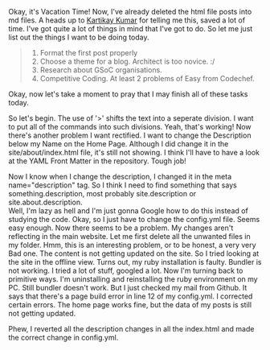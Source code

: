 Okay, it's Vacation Time!
Now, I've already deleted the html file posts into md files. A heads up to [Kartikay Kumar](https://github.com/Kartikay26) for telling me this, saved a lot of time.
I've got quite a lot of things in mind that I've got to do.
So let me just list out the things I want to be doing today.
> 1. Format the first post properly
> 2. Choose a theme for a blog. Architect is too novice. :/
> 3. Research about GSoC organisations.
> 4. Competitive Coding. At least 2 problems of Easy from Codechef.

Okay, now let's take a moment to pray that I may finish all of these tasks today.

So let's begin.
The use of '>' shifts the text into a seperate division. I want to put all of the commands into such divisions.
Yeah, that's working!
Now there's another problem I want rectified. I want to change the Description below my Name on the Home Page.
Although I did change it in the site/about/index.html file, it's still not showing. I think I'll have to have a look at the YAML Front Matter in the repository.
Tough job!

Now I know when I change the description, I changed it in the meta name="description" tag. So I think I need to find something that says something.description,
most probably site.description or site.about.description.  
Well, I'm lazy as hell and I'm just gonna Google how to do this instead of studying the code.
Okay, so I just have to change the config.yml file.
Seems easy enough.
Now there seems to be a problem. My changes aren't reflecting in the main website.
Let me first delete all the unwanted files in my folder.
Hmm, this is an interesting problem, or to be honest, a very very Bad one. The content is not getting updated on the site.
So I tried looking at the site in the offline view. Turns out, my ruby installation is faulty.
Bundler is not working.
I tried a lot of stuff, googled a lot. Now I'm turning back to primitive ways. I'm uninstalling and reinstalling the ruby environment on my PC.
Still bundler doesn't work.
But I just checked my mail from Github. It says that there's a page build error in line 12 of my config.yml.
I corrected certain errors. The home page works fine, but the data of my posts is still not getting updated.

Phew, I reverted all the description changes in all the index.html and made the correct change in config.yml.
